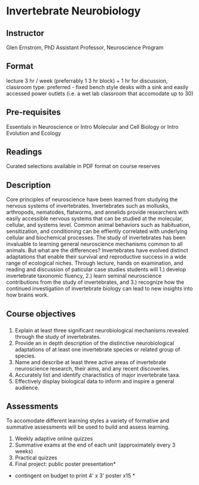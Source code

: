 # Invertebrate Neurobiology

## Instructor
Glen Ernstrom, PhD
Assistant Professor, Neuroscience Program

## Format
lecture 3 hr / week (preferrably 1 3 hr block) + 1 hr for discussion,
classroom type: preferred - fixed bench style desks with a sink and easily
accessed power outlets (i.e. a wet lab classroom that accomodate up to 30)

## Pre-requisites
Essentials in Neuroscience or Intro Molecular and Cell Biology or Intro
Evolution and Ecology 

## Readings
Curated selections available in PDF format on course reserves

## Description

Core principles of neuroscience have been learned from studying the nervous
systems of invertebrates. Invertebrates such as mollusks, arthropods,
nematodes, flatworms, and annelids provide researchers with easily accessible
nervous systems that can be studied at the molecular, cellular, and systems
level. Common animal behaviors such as habituation, sensitization, and
conditioning can be effiently correlated with underlying cellular and
biochemical processes. The study of invertebrates has been invaluable to
learning general neuroscience mechanisms common to all animals. But what are
the differences? Invertebrates have evolved distinct adaptations that enable
their survival and reproductive success in a wide range of ecological niches.
Through lecture, hands on examination, and reading and discussion of paticular
case studies students will 1.) develop invertebrate taxonomic fluency, 2.)
learn seminal neuroscience contributions from the study of invertebrates,
and 3.) recognize how the continued investigation of invertebrate biology can
lead to new insights into how brains work.

## Course objectives

### 

1. Explain at least three significant neurobiological mechanisms revealed
   through the study of invertebrates. 
2. Provide an in depth description of the distinctive neurobiological
   adaptations of at least one invertebrate species or related group of
   species.
3. Name and describe at least three active areas of invertebrate neuroscience
   research, their aims, and any recent discoveries. 
4. Accurately list and identify charactistics of major invertebrate taxa. 
5. Effectively display biological data to inform and inspire a general
   audience.

## Assessments

To accomodate different learning styles a variety of formative and summative
assessments will be used to build and assess learning. 

1. Weekly adaptive online quizzes
2. Summative exams at the end of each unit (approximately every 3 weeks)
3. Practical quizzes
4. Final project: public poster presentation*

* contingent on budget to print 4' x 3' poster x15 *
